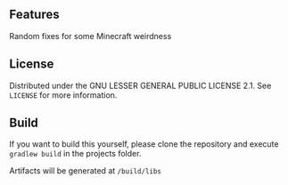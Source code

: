 ## Features
Random fixes for some Minecraft weirdness

## License
Distributed under the GNU LESSER GENERAL PUBLIC LICENSE 2.1. See `LICENSE` for more information.

## Build
If you want to build this yourself, please clone the repository and execute `gradlew build` in the projects folder. 

Artifacts will be generated at `/build/libs`
